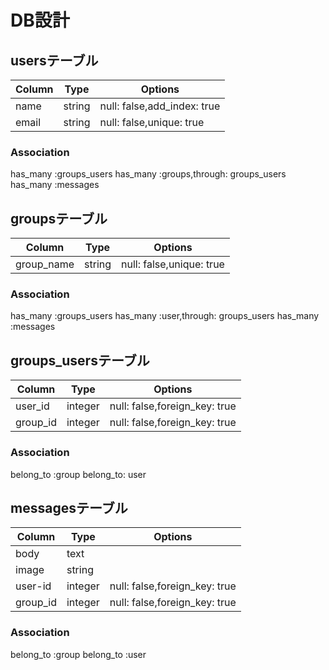 # DB設計

## usersテーブル
|Column|Type|Options|
|------|----|-------|
|name|string|null: false,add_index: true|
|email|string|null: false,unique: true|
### Association
has_many :groups_users
has_many :groups,through: groups_users
has_many :messages

## groupsテーブル
|Column|Type|Options|
|------|----|-------|
|group_name|string|null: false,unique: true|
### Association
has_many :groups_users
has_many :user,through: groups_users
has_many :messages

## groups_usersテーブル
Column|Type|Options|
|------|----|-------|
|user_id|integer|null: false,foreign_key: true|
|group_id|integer|null: false,foreign_key: true|
### Association
belong_to :group
belong_to: user

## messagesテーブル
|Column|Type|Options|
|------|----|-------|
|body|text|
|image|string|
|user-id|integer|null: false,foreign_key: true|
|group_id|integer|null: false,foreign_key: true|
### Association
belong_to :group
belong_to :user

